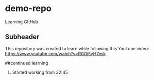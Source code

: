 # demo-repo
Learning GItHub

## Subheader

This repository was created to learn while following this YouTube video: https://www.youtube.com/watch?v=RGOj5yH7evk

##continued learning

1. Started working from 32:45
